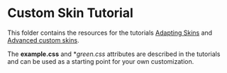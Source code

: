# Custom Skin Tutorial 

This folder contains the resources for the tutorials [Adapting Skins](https://docs.neptunelabs.com/tutorials/adapting-skins)
and [Advanced custom skins](https://docs.neptunelabs.com/tutorials/adv-skins).

The **example.css** and **green.css* attributes are described in the tutorials and 
can be used as a starting point for your own customization.


